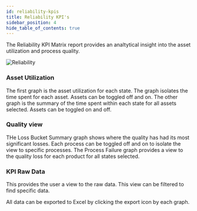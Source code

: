 ```yaml
---
id: reliability-kpis
title: Reliability KPI's
sidebar_position: 4
hide_table_of_contents: true
---
```


The Reliability KPI Matrix report provides an analtytical insight into the asset utilization and process quality.

![Reliability](/img/KPIMatrixOverview.png) 

### Asset Utilization
The first graph is the asset utilization for each state.  The graph isolates the time spent for each asset.  Assets can be toggled off and on.
The other graph is the summary of the time spent within each state for all assets selected.
Assets can be toggled on and off.

### Quality view
THe Loss Bucket Summary graph shows where the quality has had its most significant losses.  Each process can be toggled off and on to isolate the view to specific processes.
The Process Failure graph provides a view to the quality loss for each product for all states selected.

### KPI Raw Data
This provides the user a view to the raw data.  This view can be filtered to find specific data.


All data can be exported to Excel by clicking the export icon by each graph.

